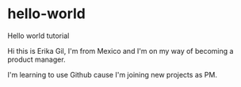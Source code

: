 # hello-world
Hello world tutorial

Hi this is Erika Gil, I'm from Mexico and I'm on my way of becoming a product manager. 

I'm learning to use Github cause I'm joining new projects as PM. 
